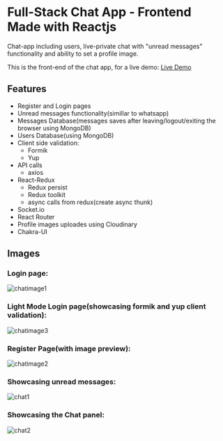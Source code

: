 # Full-Stack Chat App - Frontend Made with Reactjs
Chat-app including users, live-private chat with "unread messages" functionality and ability to set a profile image.

This is the front-end of the chat app,
for a live demo: [Live Demo](https://chat-app-lr.netlify.app)

## Features

- Register and Login pages
- Unread messages functionality(simillar to whatsapp)
- Messages Database(messages saves after leaving/logout/exiting the browser using MongoDB)
- Users Database(using MongoDB)
- Client side validation:
  - Formik
  - Yup
- API calls
  - axios
- React-Redux
  - Redux persist
  - Redux toolkit
  - async calls from redux(create async thunk)
- Socket.io
- React Router
- Profile images uploades using Cloudinary
- Chakra-UI

## Images
### Login page:
![chatimage1](https://user-images.githubusercontent.com/103745653/212423626-99c09477-1fa6-40fb-bdae-d07798a1dc3b.JPG)
### Light Mode Login page(showcasing formik and yup client validation):
![chatimage3](https://user-images.githubusercontent.com/103745653/212423644-22bddde5-ce4e-4ec4-b2d8-0e9e7041c207.JPG)
### Register Page(with image preview):
![chatimage2](https://user-images.githubusercontent.com/103745653/212424081-984a8c31-d9fe-4a75-9b44-3798cca4750f.JPG)
### Showcasing unread messages:
![chat1](https://user-images.githubusercontent.com/103745653/212423666-a4ce68b2-2cbf-445b-add4-ad468c9ed378.JPG)
### Showcasing the Chat panel:
![chat2](https://user-images.githubusercontent.com/103745653/212423672-ccff1280-8154-4f3e-ada3-1ffca901d7d4.JPG)
